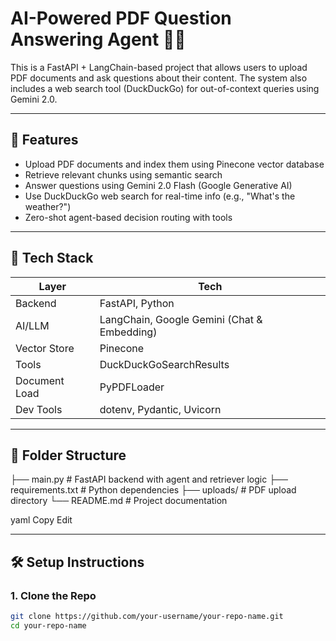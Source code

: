 # AI-Powered PDF Question Answering Agent 🤖📄

This is a FastAPI + LangChain-based project that allows users to upload PDF documents and ask questions about their content. The system also includes a web search tool (DuckDuckGo) for out-of-context queries using Gemini 2.0.

---

## 🚀 Features

- Upload PDF documents and index them using Pinecone vector database
- Retrieve relevant chunks using semantic search
- Answer questions using Gemini 2.0 Flash (Google Generative AI)
- Use DuckDuckGo web search for real-time info (e.g., "What's the weather?")
- Zero-shot agent-based decision routing with tools

---

## 🧠 Tech Stack

| Layer         | Tech                                |
|--------------|-------------------------------------|
| Backend       | FastAPI, Python                     |
| AI/LLM        | LangChain, Google Gemini (Chat & Embedding) |
| Vector Store  | Pinecone                            |
| Tools         | DuckDuckGoSearchResults             |
| Document Load | PyPDFLoader                         |
| Dev Tools     | dotenv, Pydantic, Uvicorn           |

---

## 📁 Folder Structure

├── main.py # FastAPI backend with agent and retriever logic
├── requirements.txt # Python dependencies
├── uploads/ # PDF upload directory
└── README.md # Project documentation

yaml
Copy
Edit

---

## 🛠️ Setup Instructions

### 1. Clone the Repo

```bash
git clone https://github.com/your-username/your-repo-name.git
cd your-repo-name
